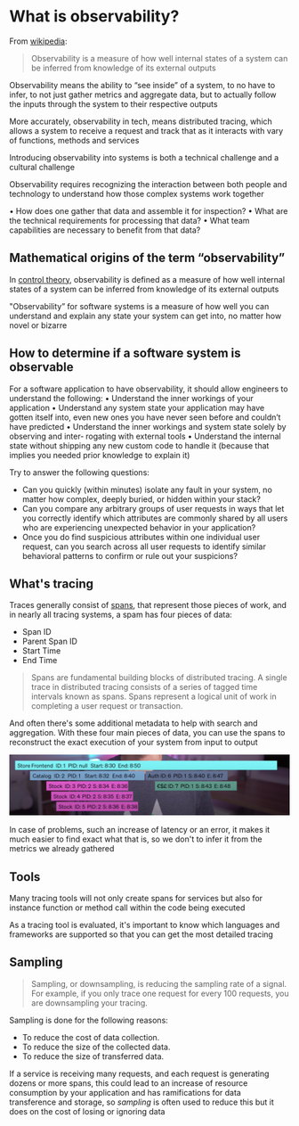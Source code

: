 # What is observability?
 From [wikipedia](https://en.wikipedia.org/wiki/Observability):
> Observability is a measure of how well internal states of a system can be inferred from knowledge of its external outputs

Observability means the ability to “see inside” of a system, to no have to infer, to not just gather metrics and aggregate data, but to actually follow the inputs through the system to their respective outputs

More accurately, observability in tech, means distributed tracing, which allows a system to receive a request and track that as it interacts with vary of functions, methods and services

Introducing observability into systems is both a technical challenge and a cultural challenge

Observability requires recognizing the interaction between both people and technology to understand how those complex systems work together

• How does one gather that data and assemble it for inspection?
• What are the technical requirements for processing that data?
• What team capabilities are necessary to benefit from that data?

## Mathematical origins of the term “observability”

In [control theory](https://en.wikipedia.org/wiki/Control_theory), observability is defined as a measure of how well internal states of a system can be inferred from knowledge of its external outputs

"Observability” for software systems is a measure of how well you can understand and explain any state your system can get into, no matter how novel or bizarre

## How to determine if a software system is observable

For a software application to have observability, it should allow engineers to understand the following:
• Understand the inner workings of your application
• Understand any system state your application may have gotten itself into, even
new ones you have never seen before and couldn’t have predicted
• Understand the inner workings and system state solely by observing and inter‐
rogating with external tools
• Understand the internal state without shipping any new custom code to handle it
(because that implies you needed prior knowledge to explain it)

Try to answer the following questions:
- Can you quickly (within minutes) isolate any fault in your system, no matter how complex, deeply buried, or hidden within your stack?
- Can you compare any arbitrary groups of user requests in ways that let you
correctly identify which attributes are commonly shared by all users who are experiencing unexpected behavior in your application?
- Once you do find suspicious attributes within one individual user request, can
you search across all user requests to identify similar behavioral patterns to
confirm or rule out your suspicions?

## What's tracing

Traces generally consist of [spans](https://signoz.io/blog/distributed-tracing-span/), that represent those pieces of work, and in nearly all tracing systems, a spam has four pieces of data:

- Span ID
- Parent Span ID
- Start Time
- End Time

> Spans are fundamental building blocks of distributed tracing. A single trace in distributed tracing consists of a series of tagged time intervals known as spans. Spans represent a logical unit of work in completing a user request or transaction.

And often there's some additional metadata to help with search and aggregation. With these four main pieces of data, you can use the spans to reconstruct the exact execution of your system from input to output

<img src="../../.github/images/traces-2.png">

In case of problems, such an increase of latency or an error, it makes it much easier to find exact what that is, so we don't to infer it from the metrics we already gathered  

## Tools

Many tracing tools will not only create spans for services but also for instance function or method call within the code being executed

As a tracing tool is evaluated, it's important to know which languages and frameworks are supported so that you can get the most detailed tracing

## Sampling

> Sampling, or downsampling, is reducing the sampling rate of a signal. For example, if you only trace one request for every 100 requests, you are downsampling your tracing.

Sampling is done for the following reasons:

- To reduce the cost of data collection.
- To reduce the size of the collected data.
- To reduce the size of transferred data.

If a service is receiving many requests, and each request is generating dozens or more spans, this could lead to an increase of resource consumption by your application and has ramifications for data transference and storage, so *sampling* is often used to reduce this but it does on the cost of losing or ignoring data

